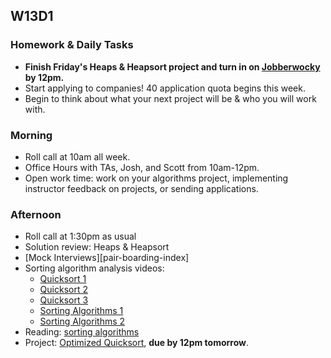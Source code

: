 ## W13D1

### Homework & Daily Tasks

* **Finish Friday's Heaps & Heapsort project and turn in on [Jobberwocky][Jobberwocky] by 12pm.**
* Start applying to companies!  40 application quota begins this week.
* Begin to think about what your next project will be & who you will work with.

### Morning

* Roll call at 10am all week.
* Office Hours with TAs, Josh, and Scott from 10am-12pm.
* Open work time: work on your algorithms project, implementing instructor feedback on projects, or sending applications.

### Afternoon

* Roll call at 1:30pm as usual
* Solution review: Heaps & Heapsort
* [Mock Interviews][pair-boarding-index]
* Sorting algorithm analysis videos:
   * [Quicksort 1][quicksort1]
   * [Quicksort 2][quicksort2]
   * [Quicksort 3][quicksort3]
   * [Sorting Algorithms 1][sorting1]
   * [Sorting Algorithms 2][sorting2]
* Reading: [sorting algorithms][sorting-readings]
* Project: [Optimized Quicksort][quicksort], **due by 12pm tomorrow**.


<!-- LINKS -->

<!-- Internal Resources -->
[Jobberwocky]: http://progress.appacademy.io/jobberwocky
[calendar]: https://calendar.google.com/calendar/embed?src=appacademy.io_r61pl5c3vl1vatl28hquvhtf4o%40group.calendar.google.com&ctz=America/Los_Angeles

<!-- Technical Interview Resources -->
[interview-questions]: https://docs.google.com/a/appacademy.io/spreadsheet/ccc?key=0AnnoREts_wUydHN3UGZfbDZIME1VTEY3Y3pUNWpZZGc#gid=0
[HackerRank]: https://www.hackerrank.com/
[codility]: https://codility.com/
[Codility]: https://codility.com/

<!-- Algorithms Projects & Lectures -->

[quicksort1]: https://vimeo.com/192003395/f90890d138
[quicksort2]: https://vimeo.com/192206159/917569833b
[quicksort3]: https://vimeo.com/192493786/dd6520c77d
[sorting1]: https://vimeo.com/193472770/d43f132776
[sorting2]: https://vimeo.com/193473425/dd01b240ee

<!-- Algorithms Readings & Projects -->
[sorting-readings]: https://github.com/appacademy/job-search-curriculum/tree/master/SF/algorithms/w12d2
[quicksort]: https://github.com/appacademy/job-search-curriculum/tree/master/SF/algorithms/w12d2/project4
